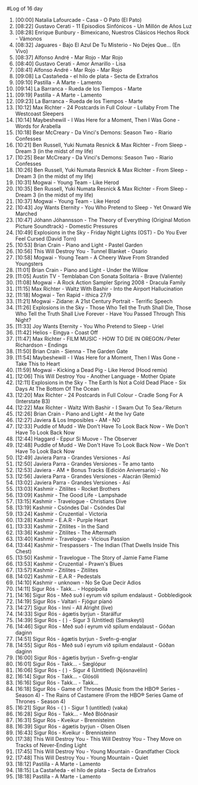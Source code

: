 #Log of 16 day

1. [00:00] Natalia Lafourcade - Casa - O Pato (El Pato)
1. [08:22] Gustavo Cerati - 11 Episodios Sinfónicos - Un Millón de Años Luz
1. [08:28] Enrique Bunbury - Bimexicano, Nuestros Clásicos Hechos Rock - Vámonos
1. [08:32] Jaguares - Bajo El Azul De Tu Misterio - No Dejes Que... (En Vivo)
1. [08:37] Alfonso André - Mar Rojo - Mar Rojo
1. [08:40] Gustavo Cerati - Amor Amarillo - Lisa
1. [08:41] Alfonso André - Mar Rojo - Mar Rojo
1. [09:08] La Castañeda - el hilo de plata - Secta de Extraños
1. [09:10] Pastilla - A Marte - Lamento
1. [09:14] La Barranca - Rueda de los Tiempos - Marte
1. [09:19] Pastilla - A Marte - Lamento
1. [09:23] La Barranca - Rueda de los Tiempos - Marte
1. [10:12] Max Richter - 24 Postcards in Full Colour - Lullaby From The Westcoast Sleepers
1. [10:14] Maybeshewill - I Was Here for a Moment, Then I Was Gone - Words for Arabella
1. [10:18] Bear McCreary - Da Vinci's Demons: Season Two - Riario Confesses
1. [10:21] Ben Russell, Yuki Numata Resnick & Max Richter - From Sleep - Dream 3 (in the midst of my life)
1. [10:25] Bear McCreary - Da Vinci's Demons: Season Two - Riario Confesses
1. [10:26] Ben Russell, Yuki Numata Resnick & Max Richter - From Sleep - Dream 3 (in the midst of my life)
1. [10:31] Mogwai - Young Team - Like Herod
1. [10:35] Ben Russell, Yuki Numata Resnick & Max Richter - From Sleep - Dream 3 (in the midst of my life)
1. [10:37] Mogwai - Young Team - Like Herod
1. [10:43] Joy Wants Eternity - You Who Pretend to Sleep - Yet Onward We Marched
1. [10:47] Jóhann Jóhannsson - The Theory of Everything (Original Motion Picture Soundtrack) - Domestic Pressures
1. [10:49] Explosions in the Sky - Friday Night Lights (OST) - Do You Ever Feel Cursed  (David Torn)
1. [10:53] Brian Crain - Piano and Light - Pastel Garden
1. [10:56] This Will Destroy You - Tunnel Blanket - Osario
1. [10:58] Mogwai - Young Team - A Cheery Wave From Stranded Youngsters
1. [11:01] Brian Crain - Piano and Light - Under the Willow
1. [11:05] Austin TV - Temblaban Con Sonata Solitaria - Brave (Valiente)
1. [11:08] Mogwai - A Rock Action Sampler Spring 2008 - Dracula Family
1. [11:15] Max Richter - Waltz With Bashir - Into the Airport Hallucination
1. [11:18] Mogwai - Ten Rapid - ithica 27/9
1. [11:21] Mogwai - Zidane: A 21st Century Portrait - Terrific Speech
1. [11:26] Explosions in the Sky - Those Who Tell the Truth Shall Die, Those Who Tell the Truth Shall Live Forever - Have You Passed Through This Night?
1. [11:33] Joy Wants Eternity - You Who Pretend to Sleep - Uriel
1. [11:42] Helios - Eingya - Coast Off
1. [11:47] Max Richter - FILM MUSIC - HOW TO DIE IN OREGON ⁄ Peter Richardson - Endings
1. [11:50] Brian Crain - Sienna - The Garden Gate
1. [11:54] Maybeshewill - I Was Here for a Moment, Then I Was Gone - Take This to Heart
1. [11:59] Mogwai - Kicking a Dead Pig - Like Herod (Hood remix)
1. [12:06] This Will Destroy You - Another Language - Mother Opiate
1. [12:11] Explosions in the Sky - The Earth Is Not a Cold Dead Place - Six Days At The Bottom Of The Ocean
1. [12:20] Max Richter - 24 Postcards in Full Colour - Cradle Song For A (Interstate B3)
1. [12:22] Max Richter - Waltz With Bashir - I Swam Out To Sea ⁄ Return
1. [12:26] Brian Crain - Piano and Light - At the Ivy Gate
1. [12:27] Javiera & Los Imposibles - AM - NO
1. [12:33] Puddle of Mudd - We Don't Have To Look Back Now - We Don't Have To Look Back Now
1. [12:44] Haggard - Eppur Si Muove - The Observer
1. [12:48] Puddle of Mudd - We Don't Have To Look Back Now - We Don't Have To Look Back Now
1. [12:49] Javiera Parra - Grandes Versiones - Así
1. [12:50] Javiera Parra - Grandes Versiones - Te amo tanto
1. [12:53] Javiera - AM + Bonus Tracks (Edición Aniversario) - No
1. [12:56] Javiera Parra - Grandes Versiones - Alacrán (Remix)
1. [13:02] Javiera Parra - Grandes Versiones - Así
1. [13:03] Kashmir - Zitilites - Rocket Brothers
1. [13:09] Kashmir - The Good Life - Lampshade
1. [13:15] Kashmir - Travelogue - Christians Dive
1. [13:19] Kashmir - Csöndes Dal - Csöndes Dal
1. [13:24] Kashmir - Cruzential - Victoria
1. [13:28] Kashmir - E.A.R - Purple Heart
1. [13:33] Kashmir - Zitilites - In the Sand
1. [13:36] Kashmir - Zitilites - The Aftermath
1. [13:40] Kashmir - Travelogue - Vicious Passion
1. [13:44] Kashmir - Trespassers - The Indian (That Dwells Inside This Chest)
1. [13:50] Kashmir - Travelogue - The Story of Jamie Fame Flame
1. [13:53] Kashmir - Cruzential - Prawn's Blues
1. [13:57] Kashmir - Zitilites - Zitilites
1. [14:02] Kashmir - E.A.R - Pedestals
1. [14:10] Kashmir - unknown - No Se Que Decir Adios
1. [14:11] Sigur Rós - Takk... - Hoppípolla
1. [14:16] Sigur Rós - Með suð í eyrum við spilum endalaust - Gobbledigook
1. [14:19] Sigur Rós - Valtari - Fjögur píanó
1. [14:27] Sigur Rós - Inní - All Alright (live)
1. [14:33] Sigur Rós - ágætis byrjun - Starálfur
1. [14:39] Sigur Rós - ( ) - Sigur 3  (Untitled) (Samskeyti)
1. [14:46] Sigur Rós - Með suð í eyrum við spilum endalaust - Góðan daginn
1. [14:51] Sigur Rós - ágætis byrjun - Svefn-g-englar
1. [14:55] Sigur Rós - Með suð í eyrum við spilum endalaust - Góðan daginn
1. [16:00] Sigur Rós - ágætis byrjun - Svefn-g-englar
1. [16:01] Sigur Rós - Takk... - Sæglópur
1. [16:06] Sigur Rós - ( ) - Sigur 4 (Untitled) (Njósnavélin)
1. [16:14] Sigur Rós - Takk... - Glósóli
1. [16:16] Sigur Rós - Takk... - Takk...
1. [16:18] Sigur Rós - Game of Thrones (Music from the HBO® Series - Season 4) - The Rains of Castamere (From the HBO® Series Game of Thrones - Season 4)
1. [16:21] Sigur Rós - ( ) - Sigur 1 (untitled) (vaka)
1. [16:28] Sigur Rós - Takk... - Með Blóðnasir
1. [16:31] Sigur Rós - Kveikur - Brennisteinn
1. [16:39] Sigur Rós - ágætis byrjun - Olsen Olsen
1. [16:43] Sigur Rós - Kveikur - Brennisteinn
1. [17:38] This Will Destroy You - This Will Destroy You - They Move on Tracks of Never-Ending Light
1. [17:45] This Will Destroy You - Young Mountain - Grandfather Clock
1. [17:48] This Will Destroy You - Young Mountain - Quiet
1. [18:12] Pastilla - A Marte - Lamento
1. [18:15] La Castañeda - el hilo de plata - Secta de Extraños
1. [18:18] Pastilla - A Marte - Lamento
